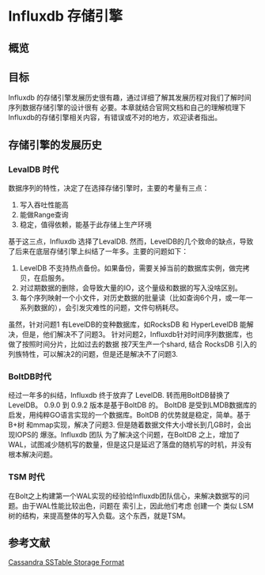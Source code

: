# Influxdb 存储引擎


## 概览

## 目标

   Influxdb 的存储引擎发展历史很有趣，通过详细了解其发展历程对我们了解时间序列数据存储引擎的设计很有
必要。本章就结合官网文档和自己的理解梳理下Influxdb的存储引擎相关内容，有错误或不对的地方，欢迎读者指出。

## 存储引擎的发展历史

### LevalDB 时代

   数据序列的特性，决定了在选择存储引擎时，主要的考量有三点：
1. 写入吞吐性能高
2. 能做Range查询
3. 稳定，值得依赖，能基于此存储上生产环境

基于这三点，Influxdb 选择了LevalDB. 然而，LevelDB的几个致命的缺点，导致了后来在底层存储引擎上纠结了一年多。主要的问题如下：

1. LevelDB 不支持热点备份。如果备份，需要关掉当前的数据库实例，做完拷贝，在启服务。
2. 对过期数据的删除，会导致大量的IO，这个量级和数据的写入没啥区别。
3. 每个序列映射一个小文件，对历史数据的批量读（比如查询6个月，或一年一系列数据的），会引发灾难性的问题，文件句柄耗尽。

虽然，针对问题1 有LevelDB的变种数据库，如RocksDB 和 HyperLevelDB 能解决，但是，他们解决不了问题3。
针对问题2，Influxdb针对时间序列数据库，也做了按照时间分片，比如过去的数据 按7天生产一个shard, 结合 RocksDB 引入的列族特性，可以解决2的问题，但是还是解决不了问题3.

### BoltDB时代

经过一年多的纠结，Influxdb 终于放弃了 LevelDB. 转而用BoltDB替换了LevelDB。
0.9.0 到 0.9.2 版本是基于BoltDB 的。
BoltDB 是受到LMDB数据库的启发，用纯粹GO语言实现的一个数据库。BoltDB 的优势就是稳定，简单。基于
B+树 和mmap实现，解决了问题3. 但是随着数据文件大小增长到几GB时，会出现IOPS的 爆涨。Influxdb 团队
为了解决这个问题，在BoltDB 之上，增加了 WAL，试图减少随机写的数量，但是这只是延迟了落盘的随机写的时机，并没有根本解决问题。

### TSM 时代
 在Bolt之上构建第一个WAL实现的经验给Influxdb团队信心，来解决数据写的问题。由于WAL性能比较出色，问题在
 索引上，因此他们考虑 创建一个 类似 LSM 树的结构，来提高整体的写入负载。这个东西，就是TSM。



<!-- 

## 几个问题

### 为什么存储引擎不用B+树？

考虑到给定的序列大部分的工作负载在追加写，用B+树应该能达到一个好的写入性能？ 实质上，
针对特定序列的写入能到达每秒10万+ 的吞吐量，但是真实的情况是，时间序列的并发写入，对应
的是大量的序列，在表现上，写入更像是随机写。


### 大规模的删除过期的数据

时间序列的数据，通常面临大规模的数据删除。常见的场景是，时间序列的数据，对近期的时间精度要求更高，
通常是几天或几个月。更长的数据，通常通过降采样，或者聚合的方式转化为低精度的数据。一方面是为了节省
存储成本，另一方便是为了提高查询响应时间。

最简单的办法，是当每个序列过期的时候，自动删除。但这意味着，系统需要处理删除的数据和写入时一样。
而且，大部分的数据引擎并不支持这种设计。


## LevelDB 和 Log Structured Merge Trees


Influxdb 最初选择LevelDB 作为底层的存储引擎，这个和Prometheus的最初选择一样。主要的考量是：
 
1. LevelDB 基于LSM 实现，而且具有很好的写吞吐性能。 LevelDB 暴露的出API，是对Key做了排序的，这对
时间序列数据是非常友好的，因为可以基于Key做范围的筛选。

2. LevelDB 的最大优势是，高吞吐率的写入和存储压缩。

面临的问题：

 1. LevelDB 不支持热点备份。如果希望备份，你需要将数据关掉，在做一个拷贝。当然有LevelDB 的变种数据
 库，如 RocksDB and HyperLevelDB 能解决这个问题，但是还是会有其它问题。

 2. 自动管理数据保留策略。不幸的是，LSM 结构数据的删除 和数据的写入一样昂贵。
 通常，一个删除的执行过程是：
     写一个删除记录到一个 tombstone.
     之后，将查询的结果集和所有的 tombstone 合并，来获取需要删除的数量
     最后，将运行压缩操作，删除SSTable文件中的逻辑删除记录 和 tombstone中的记录。

为了避免删除，Influxdb 将数据分割到 shard 的各个时间块上。一个shard 通常可以保存一天或七天的数据。每个shard映射到一个底层LevelDB。这意味着我们可以通过关闭数据库并删除底层文件来删除一整天的数据。 -->





## 参考文献

[Cassandra SSTable Storage Format](http://distributeddatastore.blogspot.com/2013/08/cassandra-sstable-storage-format.html)